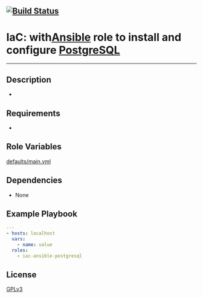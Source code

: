 [![Build Status](https://travis-ci.org/wluisaraujo/iac-ansible-sgdb-postgresql.svg?branch=master)](https://travis-ci.org/wluisaraujo/iac-ansible-sgdb-postgresql)
---
# IaC: with[Ansible](https://www.ansible) role to install and configure [PostgreSQL](https://www.postgresql.org/)
------------

Description
------------
 *

Requirements
------------

 *

Role Variables
--------------

[defaults/main.yml](defaults/main.yml)

Dependencies
------------

* None

Example Playbook
----------------
```yaml
---
- hosts: localhost
  vars:
    - name: value
  roles:
    - iac-ansible-postgresql
```

License
-------

[GPLv3](https://www.gnu.org/licenses/gpl-3.0.pt-br.html)
